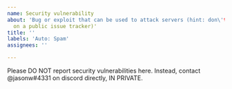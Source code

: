 ```yaml
---
name: Security vulnerability
about: 'Bug or exploit that can be used to attack servers (hint: don\'t report it
  on a public issue tracker)'
title: ''
labels: 'Auto: Spam'
assignees: ''

---
```


Please DO NOT report security vulnerabilities here.
Instead, contact @jasonw#4331 on discord directly, IN PRIVATE.